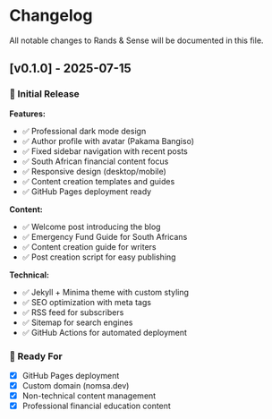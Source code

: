 # Changelog

All notable changes to Rands & Sense will be documented in this file.

## [v0.1.0] - 2025-07-15

### 🎉 Initial Release

**Features:**
- ✅ Professional dark mode design
- ✅ Author profile with avatar (Pakama Bangiso)
- ✅ Fixed sidebar navigation with recent posts
- ✅ South African financial content focus
- ✅ Responsive design (desktop/mobile)
- ✅ Content creation templates and guides
- ✅ GitHub Pages deployment ready

**Content:**
- ✅ Welcome post introducing the blog
- ✅ Emergency Fund Guide for South Africans
- ✅ Content creation guide for writers
- ✅ Post creation script for easy publishing

**Technical:**
- ✅ Jekyll + Minima theme with custom styling
- ✅ SEO optimization with meta tags
- ✅ RSS feed for subscribers
- ✅ Sitemap for search engines
- ✅ GitHub Actions for automated deployment

### 🎯 Ready For

- [x] GitHub Pages deployment
- [x] Custom domain (nomsa.dev)
- [x] Non-technical content management
- [x] Professional financial education content